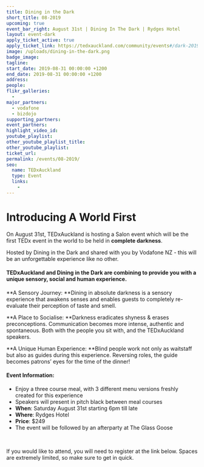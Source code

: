 ```yaml
---
title: Dining in the Dark
short_title: 08-2019
upcoming: true
event_bar_right: August 31st | Dining In The Dark | Rydges Hotel
layout: event-dark
apply_ticket_active: true
apply_ticket_link: https://tedxauckland.com/community/events#/dark-2019/apply
image: /uploads/dining-in-the-dark.png
badge_image:
tagline:
start_date: 2019-08-31 00:00:00 +1200
end_date: 2019-08-31 00:00:00 +1200
address:
people:
flikr_galleries:
  -
major_partners:
  - vodafone
  - bizdojo
supporting_partners:
event_partners:
highlight_video_id:
youtube_playlist:
other_youtube_playlist_title:
other_youtube_playlist:
ticket_url:
permalink: /events/08-2019/
seo:
  name: TEDxAuckland
  type: Event
  links:
    -
---
```


# Introducing A World First

On August 31st, TEDxAuckland is hosting a Salon event which will be the first TEDx event in the world to be held in **complete darkness**.

Hosted by Dining in the Dark and shared with you by Vodafone NZ - this will be an unforgettable experience like no other.

#### TEDxAuckland and Dining in the Dark are combining to provide you with a unique sensory, social and human experience.

**A Sensory Journey:&nbsp;**Dining in absolute darkness is a sensory experience that awakens senses and enables guests to completely re-evaluate their perception of taste and smell.

**A Place to Socialise:&nbsp;**Darkness eradicates shyness & erases preconceptions. Communication becomes more intense, authentic and spontaneous. Both with the people you sit with, and the TEDxAuckland speakers.

**A Unique Human Experience:&nbsp;**Blind people work not only as waitstaff but also as guides during this experience. Reversing roles, the guide becomes patrons’ eyes for the time of the dinner\!

#### Event Information:

* Enjoy a three course meal, with 3 different menu versions freshly created for this experience
* Speakers will present in pitch black between meal courses
* **When**\: Saturday August 31st starting 6pm till late
* **Where**\: Rydges Hotel
* **Price**\: $249
* The event will be followed by an afterparty at The Glass Goose

&nbsp;

If you would like to attend, you will need to register at the link below. Spaces are extremely limited, so make sure to get in quick.
